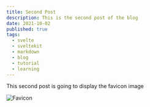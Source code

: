 ```yaml
---
title: Second Post
description: This is the second post of the blog
date: 2021-10-02
published: true
tags:
  - svelte
  - sveltekit
  - markdown
  - blog
  - tutorial
  - learning
---
```


This second post is going to display the favicon image

![Favicon](favicon.png)

